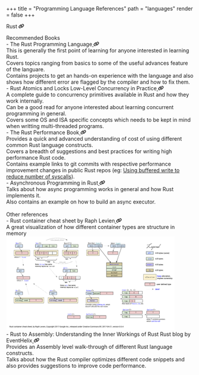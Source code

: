 +++
title = "Programming Language References"
path = "languages"
render = false
+++

<span class='library-heading'>Rust</span><span> </span><a href="https://www.rust-lang.org"><img src='/Link.svg' width=15px></a>

<div class='library-title'>
<span class='title'>Recommended Books</span>
</div>

<div class='lib-content'>
<div class='row'><span>- </span><span>The Rust Programming Language</span><a href="https://doc.rust-lang.org/book">
<img src='/Link.svg' width=15px>
</a></div>

<div class="library-subcontent">
<div class='row'>
<span>This is generally the first point of learning for anyone interested in learning Rust.</span>
</div>
<div class='row'>
<span>Covers topics ranging from basics to some of the useful advances feature of the languare.</span>
</div>
<div class='row'>
<span>Contains projects to get an hands-on experience with the language and also shows how different error are flagged by the compiler and how to fix them.</span>
</div>
</div>

</div>

<div class='lib-content'>
<div class='row'><span>- </span><span>Rust Atomics and Locks <span class="sub-title"> Low-Level Concurrency in Practice</span></span><a href="https://marabos.nl/atomics/">
<img src='/Link.svg' width=15px>
</a></div>

<div class="library-subcontent">
<div class='row'>
<span>A complete guide to concurrency primitives available in Rust and how they work internally.</span>
</div>
<div class='row'>
<span>Can be a good read for anyone interested about learning concurrent programming in general.</span>
</div>
<div class='row'>
<span>Covers some OS and ISA specific concepts which needs to be kept in mind when writting multi-threaded programs.</span>
</div>
</div>
</div>

<div class='lib-content'>
<div class='row'><span>- </span><span>The Rust Performance Book</span><a href="https://nnethercote.github.io/perf-book">
<img src='/Link.svg' width=15px>
</a></div>

<div class="library-subcontent">
<div class='row'>
<span>Provides a quick and advanced understanding of cost of using different common Rust language constructs.</span>
</div>
<div class='row'>
<span>Covers a breadth of suggestions and best practices for writing high performance Rust code.</span>
</div>
<div class='row'>
<span>Contains example links to git commits with respective performance improvement changes in public Rust repos (eg: <a href='https://github.com/rust-lang/rust/pull/93954'>Using buffered write to reduce number of syscalls</a>).</span>
</div>
</div>
</div>

<div class='lib-content'>
<div class='row'><span>- </span><span>Asynchronous Programming in Rust</span><a href="https://rust-lang.github.io/async-book">
<img src='/Link.svg' width=15px></a>
</div>

<div class="library-subcontent">
<div class='row'>
<span>Talks about how async programming works in general and how Rust implements it.</span>
</div>
<div class='row'>
<span>Also contains an example on how to build an async executor.</span>
</div>

</div>

</div>

<br/>
<div class='library-title'>
    <span class='title'>Other references</span>
</div>

<div class='lib-content'>
<div class='row'><span>- </span><span>Rust container cheat sheet  <span class="sub-title">by Raph Levien</span></span><a href="https://docs.google.com/presentation/d/1q-c7UAyrUlM-eZyTo1pd8SZ0qwA_wYxmPZVOQkoDmH4/edit?usp=sharing">
<img src='/Link.svg' width=15px>
</a></div>
    
<div class="library-subcontent">
    <div class='row'>
        <span>A great visualization of how different container types are structure in memory</span>
    </div>
    <img src='/rust_container_cheatsheet.png' style="max-width:1200px;width:90%">
    </div>
</div>

<div class='lib-content'>
<div class='row'><span>- </span><span>Rust to Assembly: Understanding the Inner Workings of Rust  <span class="sub-title">Rust blog by EventHelix</span></span><a href="https://www.eventhelix.com/rust/">
<img src='/Link.svg' width=15px>
</a></div>
    
<div class="library-subcontent">
    <div class='row'>
        <span>Provides an Assembly level walk-through of different Rust language constructs.</span>
    </div>
    <div class='row'>
        <span>Talks about how the Rust compiler optimizes different code snippets and also provides suggestions to improve code performance.</span>
    </div>
    </div>
</div>

